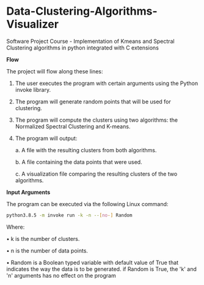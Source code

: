 # Data-Clustering-Algorithms-Visualizer
Software Project Course - Implementation of Kmeans and Spectral Clustering algorithms in python integrated with C extensions 



**Flow**

The project will flow along these lines:
1. The user executes the program with certain arguments using the Python invoke library.
2. The program will generate random points that will be used for clustering.
3. The program will compute the clusters using two algorithms: the Normalized Spectral Clustering and K-means.
4. The program will output:

   a. A file with the resulting clusters from both algorithms.


   b. A file containing the data points that were used.


   c. A visualization file comparing the resulting clusters of the two algorithms.


**Input Arguments**

The program can be executed via the following Linux command:
```bash
python3.8.5 -m invoke run -k -n --[no-] Random
```
Where:

 • k is the number of clusters.
 
 • n is the number of data points.
 
 • Random is a Boolean typed variable with default value of True that indicates the way the data is to be generated. if Random is True,
   the   'k' and 'n' arguments has no effect on the program


